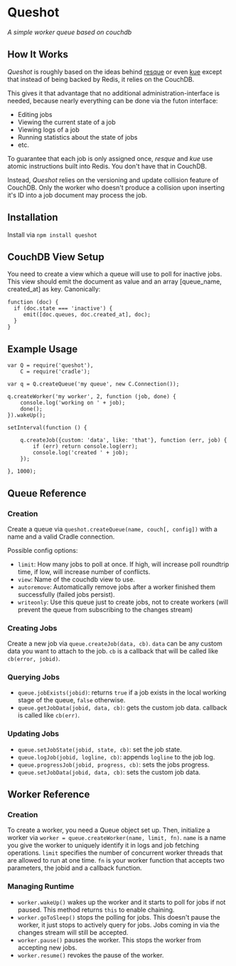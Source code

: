 # Queshot
_A simple worker queue based on couchdb_

## How It Works

_Queshot_ is roughly based on the ideas behind [resque](https://github.com/resque/resque) or even [kue](https://github.com/learnboost/kue) except that instead of being backed by Redis, it relies on the CouchDB.

This gives it that advantage that no additional administration-interface is needed, because nearly everything can be done via the futon interface:

- Editing jobs
- Viewing the current state of a job
- Viewing logs of a job
- Running statistics about the state of jobs
- etc.

To guarantee that each job is only assigned once, _resque_ and _kue_ use atomic instructions built into Redis. You don't have that in CouchDB.

Instead, _Queshot_ relies on the versioning and update collision feature of CouchDB. Only the worker who doesn't produce a collision upon inserting it's ID into a job document may process the job.

## Installation

Install via `npm install queshot`

## CouchDB View Setup

You need to create a view which a queue will use to poll for inactive jobs. This view should emit the document as value and an array [queue_name, created_at] as key. Canonically:

```
function (doc) {
  if (doc.state === 'inactive') {
     emit([doc.queues, doc.created_at], doc);
  }
}
```

## Example Usage

```
var Q = require('queshot'),
	C = require('cradle');

var q = Q.createQueue('my queue', new C.Connection());

q.createWorker('my worker', 2, function (job, done) {
	console.log('working on ' + job);
	done();
}).wakeUp();

setInterval(function () {

	q.createJob({custom: 'data', like: 'that'}, function (err, job) {
		if (err) return console.log(err);
		console.log('created ' + job);
	});

}, 1000);
```

## Queue Reference

### Creation

Create a queue via `queshot.createQueue(name, couch[, config])` with a name and a valid Cradle connection.

Possible config options:

- `limit`: How many jobs to poll at once. If high, will increase poll roundtrip time, if low, will increase number of conflicts.
- `view`: Name of the couchdb view to use.
- `autoremove`: Automatically remove jobs after a worker finished them successfully (failed jobs persist).
- `writeonly`: Use this queue just to create jobs, not to create workers (will prevent the queue from subscribing to the changes stream)

### Creating Jobs

Create a new job via `queue.createJob(data, cb)`. `data` can be any custom data you want to attach to the job. `cb` is a callback that will be called like `cb(error, jobid)`.

### Querying Jobs

- `queue.jobExists(jobid)`: returns `true` if a job exists in the local working stage of the queue, `false` otherwise.
- `queue.getJobData(jobid, data, cb)`: gets the custom job data. callback is called like `cb(err)`.

### Updating Jobs

- `queue.setJobState(jobid, state, cb)`: set the job state.
- `queue.logJob(jobid, logline, cb)`: appends `logline` to the job log.
- `queue.progressJob(jobid, progress, cb)`: sets the jobs progress.
- `queue.setJobData(jobid, data, cb)`: sets the custom job data.

## Worker Reference

### Creation

To create a worker, you need a Queue object set up. Then, initialize a worker via `worker = queue.createWorker(name, limit, fn)`. `name` is a name you give the worker to uniquely identify it in logs and job fetching operations. `limit` specifies the number of concurrent worker threads that are allowed to run at one time. `fn` is your worker function that accepts two parameters, the jobid and a callback function.

### Managing Runtime

- `worker.wakeUp()` wakes up the worker and it starts to poll for jobs if not paused. This method returns `this` to enable chaining.
- `worker.goToSleep()` stops the polling for jobs. This doesn't pause the worker, it just stops to actively query for jobs. Jobs coming in via the changes stream will still be accepted.
- `worker.pause()` pauses the worker. This stops the worker from accepting new jobs.
- `worker.resume()` revokes the pause of the worker.